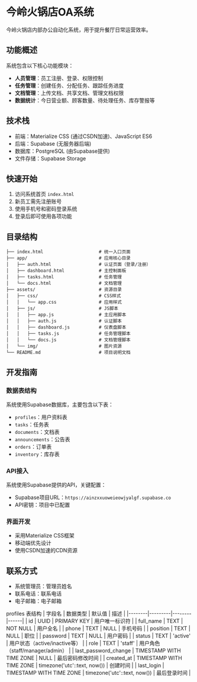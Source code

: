 # 今岭火锅店OA系统

今岭火锅店内部办公自动化系统，用于提升餐厅日常运营效率。

## 功能概述

系统包含以下核心功能模块：

- **人员管理**：员工注册、登录、权限控制
- **任务管理**：创建任务、分配任务、跟踪任务进度
- **文档管理**：上传文档、共享文档、管理文档权限
- **数据统计**：今日营业额、顾客数量、待处理任务、库存警报等

## 技术栈

- 前端：Materialize CSS (通过CSDN加速)、JavaScript ES6
- 后端：Supabase (无服务器后端)
- 数据库：PostgreSQL (由Supabase提供)
- 文件存储：Supabase Storage

## 快速开始

1. 访问系统首页 `index.html`
2. 新员工需先注册账号
3. 使用手机号和密码登录系统
4. 登录后即可使用各项功能

## 目录结构

```
├── index.html                     # 统一入口页面
├── app/                           # 应用核心目录
│   ├── auth.html                  # 认证页面（登录/注册）
│   ├── dashboard.html             # 主控制面板
│   ├── tasks.html                 # 任务管理
│   └── docs.html                  # 文档管理
├── assets/                        # 资源目录
│   ├── css/                       # CSS样式
│   │   └── app.css                # 应用样式
│   ├── js/                        # JS脚本
│   │   ├── app.js                 # 主应用脚本
│   │   ├── auth.js                # 认证脚本
│   │   ├── dashboard.js           # 仪表盘脚本
│   │   ├── tasks.js               # 任务管理脚本
│   │   └── docs.js                # 文档管理脚本
│   └── img/                       # 图片资源
└── README.md                      # 项目说明文档
```

## 开发指南

### 数据表结构

系统使用Supabase数据库，主要包含以下表：

- `profiles`：用户资料表
- `tasks`：任务表
- `documents`：文档表
- `announcements`：公告表
- `orders`：订单表
- `inventory`：库存表

### API接入

系统使用Supabase提供的API，关键配置：

- Supabase项目URL：`https://ainzxxuoweieowjyalgf.supabase.co`
- API密钥：项目中已配置

### 界面开发

- 采用Materialize CSS框架
- 移动端优先设计
- 使用CSDN加速的CDN资源

## 联系方式

- 系统管理员：管理员姓名
- 联系电话：联系电话
- 电子邮箱：电子邮箱

profiles 表结构
| 字段名 | 数据类型 | 默认值 | 描述 |
|--------|---------|--------|------|
| id | UUID | PRIMARY KEY | 用户唯一标识符 |
| full_name | TEXT | NOT NULL | 用户全名 |
| phone | TEXT | NULL | 手机号码 |
| position | TEXT | NULL | 职位 |
| password | TEXT | NULL | 用户密码 |
| status | TEXT | 'active' | 用户状态（active/inactive等） |
| role | TEXT | 'staff' | 用户角色（staff/manager/admin） |
| last_password_change | TIMESTAMP WITH TIME ZONE | NULL | 最后密码修改时间 |
| created_at | TIMESTAMP WITH TIME ZONE | timezone('utc'::text, now()) | 创建时间 |
| last_login | TIMESTAMP WITH TIME ZONE | timezone('utc'::text, now()) | 最后登录时间 |